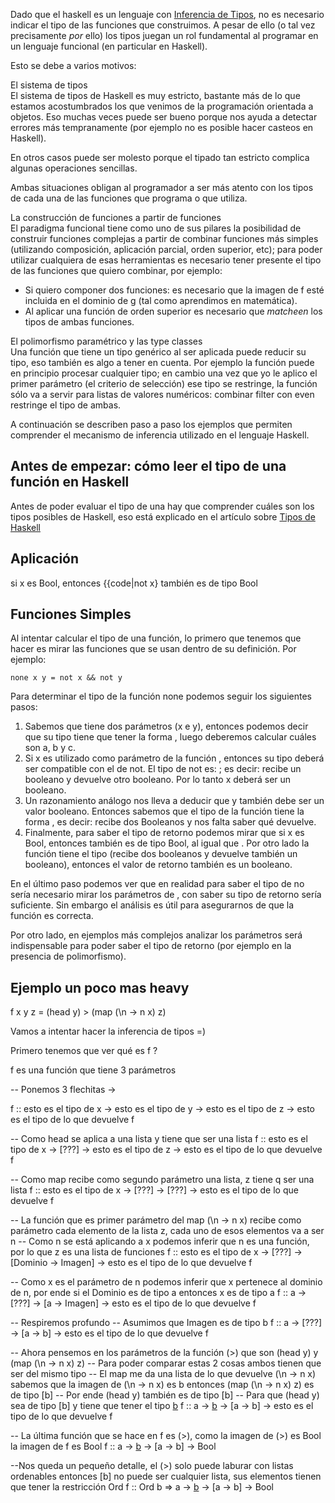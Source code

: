 Dado que el haskell es un lenguaje con [Inferencia de Tipos](inferencia-de-tipos.md), no es necesario indicar el tipo de las funciones que construimos. A pesar de ello (o tal vez precisamente *por* ello) los tipos juegan un rol fundamental al programar en un lenguaje funcional (en particular en Haskell).

Esto se debe a varios motivos:

El sistema de tipos  
El sistema de tipos de Haskell es muy estricto, bastante más de lo que estamos acostumbrados los que venimos de la programación orientada a objetos. Eso muchas veces puede ser bueno porque nos ayuda a detectar errores más tempranamente (por ejemplo no es posible hacer casteos en Haskell).

En otros casos puede ser molesto porque el tipado tan estricto complica algunas operaciones sencillas.

Ambas situaciones obligan al programador a ser más atento con los tipos de cada una de las funciones que programa o que utiliza.

<!-- -->

La construcción de funciones a partir de funciones  
El paradigma funcional tiene como uno de sus pilares la posibilidad de construir funciones complejas a partir de combinar funciones más simples (utilizando composición, aplicación parcial, orden superior, etc); para poder utilizar cualquiera de esas herramientas es necesario tener presente el tipo de las funciones que quiero combinar, por ejemplo:

-   Si quiero componer dos funciones: es necesario que la imagen de f esté incluida en el dominio de g (tal como aprendimos en matemática).
-   Al aplicar una función de orden superior es necesario que *matcheen* los tipos de ambas funciones.

<!-- -->

El polimorfismo paramétrico y las type classes  
Una función que tiene un tipo genérico al ser aplicada puede reducir su tipo, eso también es algo a tener en cuenta. Por ejemplo la función puede en principio procesar cualquier tipo; en cambio una vez que yo le aplico el primer parámetro (el criterio de selección) ese tipo se restringe, la función sólo va a servir para listas de valores numéricos: combinar filter con even restringe el tipo de ambas.

A continuación se describen paso a paso los ejemplos que permiten comprender el mecanismo de inferencia utilizado en el lenguaje Haskell.

Antes de empezar: cómo leer el tipo de una función en Haskell
-------------------------------------------------------------

Antes de poder evaluar el tipo de una hay que comprender cuáles son los tipos posibles de Haskell, eso está explicado en el artículo sobre [Tipos de Haskell](tipos-de-haskell.md)

Aplicación
----------

si x es Bool, entonces {{code|not x} también es de tipo Bool

Funciones Simples
-----------------

Al intentar calcular el tipo de una función, lo primero que tenemos que hacer es mirar las funciones que se usan dentro de su definición. Por ejemplo:

`none x y = not x && not y`

Para determinar el tipo de la función none podemos seguir los siguientes pasos:

1.  Sabemos que tiene dos parámetros (x e y), entonces podemos decir que su tipo tiene que tener la forma , luego deberemos calcular cuáles son a, b y c.
2.  Si x es utilizado como parámetro de la función , entonces su tipo deberá ser compatible con el de not. El tipo de not es: ; es decir: recibe un booleano y devuelve otro booleano. Por lo tanto x deberá ser un booleano.
3.  Un razonamiento análogo nos lleva a deducir que y también debe ser un valor booleano. Entonces sabemos que el tipo de la función tiene la forma , es decir: recibe dos Booleanos y nos falta saber qué devuelve.
4.  Finalmente, para saber el tipo de retorno podemos mirar que si x es Bool, entonces también es de tipo Bool, al igual que . Por otro lado la función tiene el tipo (recibe dos booleanos y devuelve también un booleano), entonces el valor de retorno también es un booleano.

En el último paso podemos ver que en realidad para saber el tipo de no sería necesario mirar los parámetros de , con saber su tipo de retorno sería suficiente. Sin embargo el análisis es útil para asegurarnos de que la función es correcta.

Por otro lado, en ejemplos más complejos analizar los parámetros será indispensable para poder saber el tipo de retorno (por ejemplo en la presencia de polimorfismo).

Ejemplo un poco mas heavy
-------------------------

f x y z = (head y) &gt; (map (\\n -&gt; n x) z)

Vamos a intentar hacer la inferencia de tipos =)

Primero tenemos que ver qué es f ?

f es una función que tiene 3 parámetros

-- Ponemos 3 flechitas -&gt;

f :: esto es el tipo de x -&gt; esto es el tipo de y -&gt; esto es el tipo de z -&gt; esto es el tipo de lo que devuelve f

-- Como head se aplica a una lista y tiene que ser una lista f :: esto es el tipo de x -&gt; \[???\] -&gt; esto es el tipo de z -&gt; esto es el tipo de lo que devuelve f

-- Como map recibe como segundo parámetro una lista, z tiene q ser una lista f :: esto es el tipo de x -&gt; \[???\] -&gt; \[???\] -&gt; esto es el tipo de lo que devuelve f

-- La función que es primer parámetro del map (\\n -&gt; n x) recibe como parámetro cada elemento de la lista z, cada uno de esos elementos va a ser n -- Como n se está aplicando a x podemos inferir que n es una función, por lo que z es una lista de funciones f :: esto es el tipo de x -&gt; \[???\] -&gt; \[Dominio -&gt; Imagen\] -&gt; esto es el tipo de lo que devuelve f

-- Como x es el parámetro de n podemos inferir que x pertenece al dominio de n, por ende si el Dominio es de tipo a entonces x es de tipo a f :: a -&gt; \[???\] -&gt; \[a -&gt; Imagen\] -&gt; esto es el tipo de lo que devuelve f

-- Respiremos profundo -- Asumimos que Imagen es de tipo b f :: a -&gt; \[???\] -&gt; \[a -&gt; b\] -&gt; esto es el tipo de lo que devuelve f

-- Ahora pensemos en los parámetros de la función (&gt;) que son (head y) y (map (\\n -&gt; n x) z) -- Para poder comparar estas 2 cosas ambos tienen que ser del mismo tipo -- El map me da una lista de lo que devuelve (\\n -&gt; n x) sabemos que la imagen de (\\n -&gt; n x) es b entonces (map (\\n -&gt; n x) z) es de tipo \[b\] -- Por ende (head y) también es de tipo \[b\] -- Para que (head y) sea de tipo \[b\] y tiene que tener el tipo [b](b.md) f :: a -&gt; [b](b.md) -&gt; \[a -&gt; b\] -&gt; esto es el tipo de lo que devuelve f

-- La última función que se hace en f es (&gt;), como la imagen de (&gt;) es Bool la imagen de f es Bool f :: a -&gt; [b](b.md) -&gt; \[a -&gt; b\] -&gt; Bool

--Nos queda un pequeño detalle, el (&gt;) solo puede laburar con listas ordenables entonces \[b\] no puede ser cualquier lista, sus elementos tienen que tener la restricción Ord f :: Ord b =&gt; a -&gt; [b](b.md) -&gt; \[a -&gt; b\] -&gt; Bool
